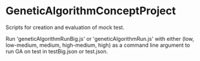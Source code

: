 # GeneticAlgorithmConceptProject

Scripts for creation and evaluation of mock test.

Run 'geneticAlgorithmRunBig.js' or 'geneticAlgorithmRun.js' with either (low, low-medium, medium, high-medium, high) as a command line argument to run GA on test in testBig.json or test.json.

